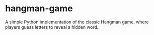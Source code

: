 # hangman-game
A simple Python implementation of the classic Hangman game, where players guess letters to reveal a hidden word.

